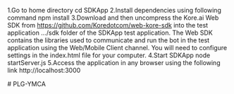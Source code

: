 1.Go to home directory
  cd SDKApp
2.Install dependencies using following command
  npm install 
3.Download and then uncompress the Kore.ai Web SDK from https://github.com/Koredotcom/web-kore-sdk into the test application …/sdk folder of the SDKApp test application. The Web SDK contains the libraries used to communicate and run the bot in the test application using the Web/Mobile Client channel. You will need to configure settings in the index.html file for your computer.
4.Start SDKApp
  node startServer.js
5.Access the application in any browser using the following link
 http://localhost:3000

#   P L G - Y M C A  
 